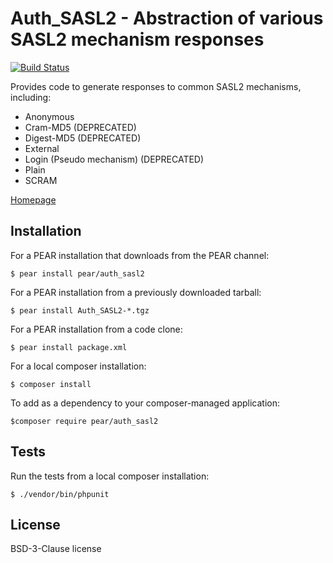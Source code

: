 # Auth_SASL2 - Abstraction of various SASL2 mechanism responses

[![Build Status](https://travis-ci.org/pear/Auth_SASL2.svg?branch=master)](https://travis-ci.org/pear/Auth_SASL2)
    

Provides code to generate responses to common SASL2 mechanisms, including:
- Anonymous
- Cram-MD5 (DEPRECATED)
- Digest-MD5 (DEPRECATED)
- External
- Login (Pseudo mechanism) (DEPRECATED)
- Plain
- SCRAM

[Homepage](http://pear.php.net/package/Auth_SASL2/)


## Installation
For a PEAR installation that downloads from the PEAR channel:

`$ pear install pear/auth_sasl2`

For a PEAR installation from a previously downloaded tarball:

`$ pear install Auth_SASL2-*.tgz`

For a PEAR installation from a code clone:

`$ pear install package.xml`

For a local composer installation:

`$ composer install`

To add as a dependency to your composer-managed application:

`$composer require pear/auth_sasl2`


## Tests
Run  the tests from a local composer installation:

`$ ./vendor/bin/phpunit`


## License
BSD-3-Clause license
